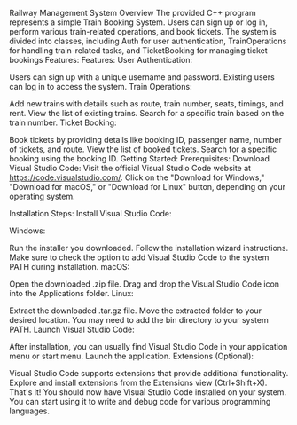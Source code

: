 Railway Management System
Overview
The provided C++ program represents a simple Train Booking System. Users can sign up or log in, perform various train-related operations, and book tickets. The system is divided into classes, including Auth for user authentication, TrainOperations for handling train-related tasks, and TicketBooking for managing ticket bookings
Features:
Features:
User Authentication:

Users can sign up with a unique username and password.
Existing users can log in to access the system.
Train Operations:

Add new trains with details such as route, train number, seats, timings, and rent.
View the list of existing trains.
Search for a specific train based on the train number.
Ticket Booking:

Book tickets by providing details like booking ID, passenger name, number of tickets, and route.
View the list of booked tickets.
Search for a specific booking using the booking ID.
Getting Started:
Prerequisites:
Download Visual Studio Code:
Visit the official Visual Studio Code website at https://code.visualstudio.com/.
Click on the "Download for Windows," "Download for macOS," or "Download for Linux" button, depending on your operating system.

 Installation Steps:
Install Visual Studio Code:

Windows:

Run the installer you downloaded.
Follow the installation wizard instructions.
Make sure to check the option to add Visual Studio Code to the system PATH during installation.
macOS:

Open the downloaded .zip file.
Drag and drop the Visual Studio Code icon into the Applications folder.
Linux:

Extract the downloaded .tar.gz file.
Move the extracted folder to your desired location.
You may need to add the bin directory to your system PATH.
Launch Visual Studio Code:

After installation, you can usually find Visual Studio Code in your application menu or start menu.
Launch the application.
Extensions (Optional):

Visual Studio Code supports extensions that provide additional functionality.
Explore and install extensions from the Extensions view (Ctrl+Shift+X).
That's it! You should now have Visual Studio Code installed on your system. You can start using it to write and debug code for various programming languages.
